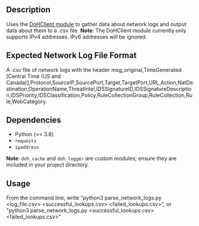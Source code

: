 ## Description
Uses the [DoHClient module](https://github.com/vintagecircuit/DoH-Client-Module/tree/main) to gather data about network logs and output data about them to a .csv file.
**Note**: The DoHClient module currently only supports IPv4 addresses. IPv6 addresses will be ignored. 
## Expected Network Log File Format
A .csv file of network logs with the header msg_original,TimeGenerated [Central Time (US and Canada)],Protocol,SourceIP,SourcePort,Target,TargetPort,URL,Action,NatDestination,OperationName,ThreatIntel,IDSSignatureID,IDSSignatureDescription,IDSPriority,IDSClassification,Policy,RuleCollectionGroup,RuleCollection,Rule,WebCategory.
## Dependencies
- Python (>= 3.6)
- `requests`
- `ipaddress`

**Note**: `doh_cache` and `doh_logger` are custom modules; ensure they are included in your project directory.

## Usage
From the command line, write "python3 parse_network_logs.py <log_file.csv> <successful_lookups.csv> <failed_lookups.csv>", or "python3 parse_network_logs.py <directory containing log files> <successful_lookups.csv> <failed_lookups.csv>"




